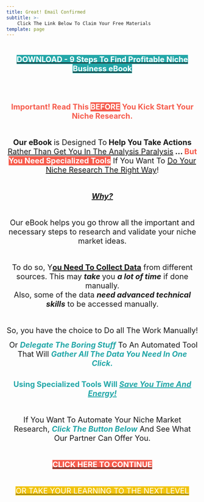 ```yaml
---
title: Great! Email Confirmed
subtitle: >-
    Click The Link Below To Claim Your Free Materials
template: page
---
```

<p style="text-align:center">&nbsp;</p>

<p style="text-align:center"><span style="font-size:20px"><strong><span style="background-color:#23a7a8"><a href="https://blog.fennex.agency/downloads/9-Steps-To-Find-Profitable-Niche-Business.pdf"><span style="color:#ffffff">DOWNLOAD - 9 Steps To Find Profitable Niche Business eBook</span></a></span></strong></span></p>

<p style="text-align:center">&nbsp;</p>

<p style="text-align:center">&nbsp;</p>

<p style="text-align:center"><span style="font-size:20px"><span style="color:#f65c4d"><strong>Important! Read This&nbsp;</strong></span><span style="color:#ffffff"><strong><span style="background-color:#f65c4d">BEFORE</span> </strong></span><span style="color:#f65c4d"><strong>You Kick Start Your Niche Research.</strong></span></span></p>

<p style="text-align:center">&nbsp;</p>

<p style="text-align:center"><span style="font-size:20px"><strong>Our eBook </strong>is Designed To<strong> Help You Take Actions </strong><u>Rather Than Get You In The Analysis Paralysis</u><strong> ... </strong><span style="color:#f65c4d"><strong>But </strong></span><span style="color:#ffffff"><strong><span style="background-color:#f65c4d">You Need Specialized Tools</span></strong></span> If You Want To <u>Do Your Niche Research The Right Way</u>!</span></p>

<p style="text-align:center">&nbsp;</p>

<p style="text-align:center"><span style="font-size:20px"><u><strong><em>Why?</em></strong></u></span></p>

<p style="text-align:center">&nbsp;</p>

<p style="text-align:center"><span style="font-size:20px">Our eBook helps you go throw all the important and necessary steps to research and validate your niche market ideas.</span></p>

<p style="text-align:center">&nbsp;</p>

<p style="text-align:center"><span style="font-size:20px">To do so, Y<u><strong>ou Need To Collect Data</strong></u>&nbsp;from different sources. This may <em><strong>take </strong></em>you <strong><em>a lot of time</em></strong> if done manually.<br />
Also, some of the data <em><strong>need advanced technical skills</strong></em> to be accessed manually.</span></p>

<p style="text-align:center">&nbsp;</p>

<p style="text-align:center"><span style="font-size:20px">So, you have the choice to Do all The Work Manually!</span></p>

<p style="text-align:center"><span style="font-size:20px">&nbsp;Or <span style="color:#23a7a8"><em><strong>Delegate The Boring Stuff</strong></em> </span>To An Automated Tool That Will <span style="color:#23a7a8"><strong><em>Gather All The Data You Need In One Click.</em></strong></span></span></p>

<p style="text-align:center"><br />
<span style="font-size:20px"><span style="color:#23a7a8"><strong>Using Specialized Tools Will </strong><em><strong><u>Save You Time And Energy!</u></strong></em></span></span></p>

<p style="text-align:center">&nbsp;</p>

<p style="text-align:center"><span style="font-size:20px">If You Want To Automate Your Niche Market Research, <span style="color:#23a7a8"><em><strong>Click The Button Below</strong></em></span> And See What Our Partner Can Offer You.</span></p>

<p style="text-align:center">&nbsp;</p>

<p style="text-align:center"><span style="font-size:20px"><a href="/tools/amazon-fba/" target="_blank" rel="noopener"><strong><span style="color:#ffffff"><span style="background-color:#f65c4d">CLICK HERE TO CONTINUE</span></span></strong></a></span></p>

<p style="text-align:center">&nbsp;</p>

<p style="text-align:center"><a href="/courses/amazon-fba/" target="_blank" rel="noopener"><span style="color:#ffffff"><span style="font-size:20px"><span style="background-color:#f1c40f">OR TAKE YOUR LEARNING TO THE NEXT LEVEL</span></span></span></a></p>
